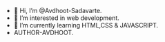 - 👋 Hi, I’m @Avdhoot-Sadavarte.
- 👀 I’m interested in web development.
- 🌱 I’m currently learning HTML,CSS & JAVASCRIPT.
- AUTHOR-AVDHOOT.

<!---
Avdhoot-Sadavarte/Avdhoot-Sadavarte is a ✨ special ✨ repository because its `README.md` (this file) appears on your GitHub profile.
You can click the Preview link to take a look at your changes.
--->
